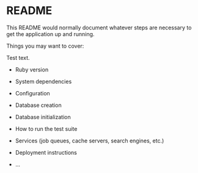 # README

This README would normally document whatever steps are necessary to get the
application up and running.

Things you may want to cover:

Test text.

* Ruby version

* System dependencies

* Configuration

* Database creation

* Database initialization

* How to run the test suite

* Services (job queues, cache servers, search engines, etc.)

* Deployment instructions

* ...

